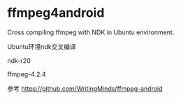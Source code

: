 # ffmpeg4android
Cross compiling ffmpeg with NDK in Ubuntu environment.

Ubuntu环境ndk交叉编译

ndk-r20

ffmpeg-4.2.4

参考
https://github.com/WritingMinds/ffmpeg-android
